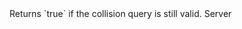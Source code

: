 <function name="IsValid" parent="IPhysicsCollisionSet" type="classfunc">
	<description>
		Returns `true` if the collision query is still valid.
	</description>
	<realm>Server</realm>
	<args>
	</args>
	<rets>
		<ret name="" type="bool"></ret>
	</rets>
</function>